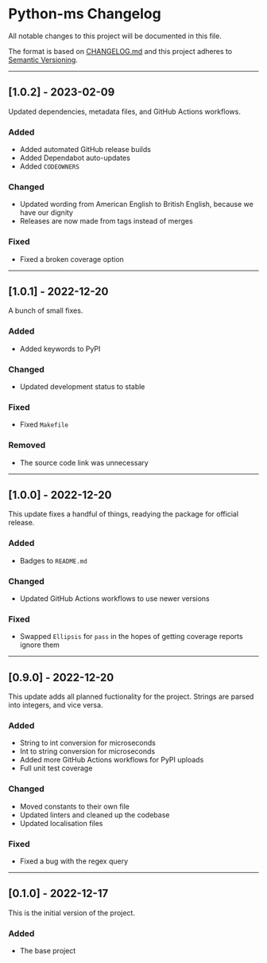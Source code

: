 
# Python-ms Changelog

All notable changes to this project will be documented in this file.

The format is based on [CHANGELOG.md](http://changelog.md/)
and this project adheres to [Semantic Versioning](http://semver.org/).

<!-- 
TEMPLATE

## [major.minor.patch] - yyyy-mm-dd

A message that notes the main changes in the update.

### Added

### Changed

### Deprecated

### Fixed

### Removed

### Security

_______________________________________________________________________________
 
 -->

<!--
EXAMPLE

## [0.2.0] - 2021-06-02

Lorem Ipsum dolor sit amet.

### Added

- Cat pictures hidden in the library
- Added beeswax to the gears

### Changed

- Updated localisation files

-->

<!--
_______________________________________________________________________________

## [1.0.2] - 2023-02-09

Updated dependencies, metadata files, and GitHub Actions workflows.

### Added

- Added automated GitHub release builds
- Added Dependabot auto-updates
- Added `CODEOWNERS`

### Changed

- Updated wording from American English to British English, because we have
  our dignity
- Releases are now made from tags instead of merges

### Fixed

- Fixed a broken coverage option

-->

_______________________________________________________________________________

## [1.0.2] - 2023-02-09

Updated dependencies, metadata files, and GitHub Actions workflows.

### Added

- Added automated GitHub release builds
- Added Dependabot auto-updates
- Added `CODEOWNERS`

### Changed

- Updated wording from American English to British English, because we have
  our dignity
- Releases are now made from tags instead of merges

### Fixed

- Fixed a broken coverage option

_______________________________________________________________________________

## [1.0.1] - 2022-12-20

A bunch of small fixes.

### Added

- Added keywords to PyPI

### Changed

- Updated development status to stable

### Fixed

- Fixed `Makefile`

### Removed

- The source code link was unnecessary

_______________________________________________________________________________

## [1.0.0] - 2022-12-20

This update fixes a handful of things, readying the package for official
release.

### Added

- Badges to `README.md`

### Changed

- Updated GitHub Actions workflows to use newer versions

### Fixed

- Swapped `Ellipsis` for `pass` in the hopes of getting coverage reports ignore
  them

_______________________________________________________________________________

## [0.9.0] - 2022-12-20

This update adds all planned fuctionality for the project.
Strings are parsed into integers, and vice versa.

### Added

- String to int conversion for microseconds
- Int to string conversion for microseconds
- Added more GitHub Actions workflows for PyPI uploads
- Full unit test coverage

### Changed

- Moved constants to their own file
- Updated linters and cleaned up the codebase
- Updated localisation files

### Fixed

- Fixed a bug with the regex query

_______________________________________________________________________________

## [0.1.0] - 2022-12-17

This is the initial version of the project.

### Added

- The base project

<!-- markdownlint-configure-file {
    "MD022": false,
    "MD024": false,
    "MD030": false,
    "MD032": false
} -->
<!--
    MD022: Blanks around headings
    MD024: No duplicate headings
    MD030: Spaces after list markers
    MD032: Blanks around lists
-->
